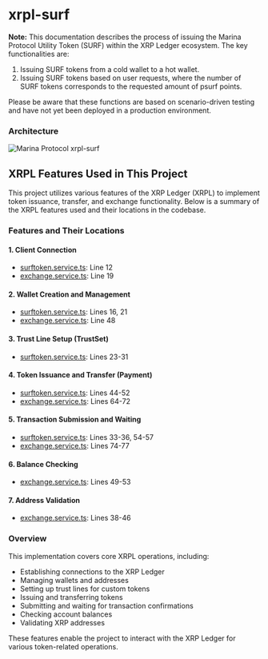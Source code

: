 # xrpl-surf

**Note:** This documentation describes the process of issuing the Marina Protocol Utility Token (SURF) within the XRP Ledger ecosystem. The key functionalities are:

1. Issuing SURF tokens from a cold wallet to a hot wallet.
2. Issuing SURF tokens based on user requests, where the number of SURF tokens corresponds to the requested amount of psurf points.

Please be aware that these functions are based on scenario-driven testing and have not yet been deployed in a production environment.

### Architecture

![Marina Protocol xrpl-surf](https://github.com/user-attachments/assets/8d5c8fd2-40fb-46df-8dcd-04e24ff49c7a)

## XRPL Features Used in This Project

This project utilizes various features of the XRP Ledger (XRPL) to implement token issuance, transfer, and exchange functionality. Below is a summary of the XRPL features used and their locations in the codebase.

### Features and Their Locations

#### 1. Client Connection
- [surftoken.service.ts](functions/src/xrpl/v1/tokens/surftoken.service.ts): Line 12
- [exchange.service.ts](functions/src/xrpl/v1/exchanges/exchange.service.ts): Line 19

#### 2. Wallet Creation and Management
- [surftoken.service.ts](functions/src/xrpl/v1/tokens/surftoken.service.ts): Lines 16, 21
- [exchange.service.ts](functions/src/xrpl/v1/exchanges/exchange.service.ts): Line 48

#### 3. Trust Line Setup (TrustSet)
- [surftoken.service.ts](functions/src/xrpl/v1/tokens/surftoken.service.ts): Lines 23-31

#### 4. Token Issuance and Transfer (Payment)
- [surftoken.service.ts](functions/src/xrpl/v1/tokens/surftoken.service.ts): Lines 44-52
- [exchange.service.ts](functions/src/xrpl/v1/exchanges/exchange.service.ts): Lines 64-72

#### 5. Transaction Submission and Waiting
- [surftoken.service.ts](functions/src/xrpl/v1/tokens/surftoken.service.ts): Lines 33-36, 54-57
- [exchange.service.ts](functions/src/xrpl/v1/exchanges/exchange.service.ts): Lines 74-77

#### 6. Balance Checking
- [exchange.service.ts](functions/src/xrpl/v1/exchanges/exchange.service.ts): Lines 49-53

#### 7. Address Validation
- [exchange.service.ts](functions/src/xrpl/v1/exchanges/exchange.service.ts): Lines 38-46

### Overview

This implementation covers core XRPL operations, including:
- Establishing connections to the XRP Ledger
- Managing wallets and addresses
- Setting up trust lines for custom tokens
- Issuing and transferring tokens
- Submitting and waiting for transaction confirmations
- Checking account balances
- Validating XRP addresses

These features enable the project to interact with the XRP Ledger for various token-related operations.
